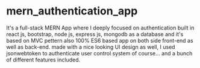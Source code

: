 # mern_authentication_app
It's a full-stack MERN App where I deeply focused on authentication built in react js, bootstrap, node js, express js, mongodb as a database and it's based on MVC pettern also 100% ES6 based app on both side front-end as well as back-end. made with a nice looking UI design as well,  I used jsonwebtoken to authenticate user control system of course... and a bunch of different features included.
